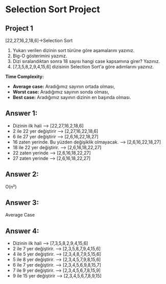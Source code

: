 # Selection Sort Project

## Project 1
[22,27,16,2,18,6]->Selection Sort

1. Yukarı verilen dizinin sort türüne göre aşamalarını yazınız.
2. Big-O gösterimini yazınız.
3. Dizi sıralandıktan sonra 18 sayısı hangi case kapsamına girer? Yazınız.
4. [7,3,5,8,2,9,4,15,6] dizisinin Selection Sort'a göre adımlarını yazınız.

**Time Complexity:** 
- **Average case:** Aradığımız sayının ortada olması,
- **Worst case:** Aradığımız sayının sonda olması, 
- **Best case:** Aradığımız sayının dizinin en başında olması.

## Answer 1:

- Dizinin ilk hali --> [22,27,16,2,18,6]
- 2 ile 22 yer değiştirir --> [2,27,16,22,18,6]
- 6 ile 27 yer değiştirir --> [2,6,16,22,18,27]
- 16 zaten yerinde. Bu yüzden değişiklik olmayacak. --> [2,6,16,22,18,27]
- 18 ile 22 yer değiştirir. --> [2,6,16,18,22,27]
- 22 zaten yerinde --> [2,6,16,18,22,27]
- 27 zaten yerinde --> [2,6,16,18,22,27]

## Answer 2: 
O(n²)

## Answer 3:
Average Case

## Answer 4:

- Dizinin ilk hali --> [7,3,5,8,2,9,4,15,6]
- 2 ile 7 yer değiştirir. --> [2,3,5,8,7,9,4,15,6]
- 4 ile 5 yer değiştirir. --> [2,3,4,8,7,9,5,15,6]
- 5 ile 8 yer değiştirir. --> [2,3,4,5,7,9,8,15,6]
- 6 ile 7 yer değiştirir. --> [2,3,4,5,6,9,8,15,7]
- 7 ile 9 yer değiştirir. --> [2,3,4,5,6,7,8,15,9]
- 9 ile 15 yer değiştirir --> [2,3,4,5,6,7,8,9,15]
